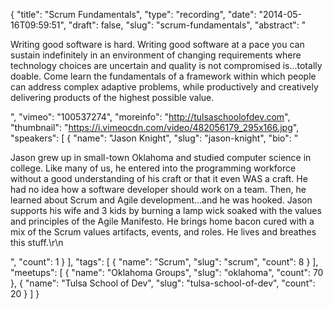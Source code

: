 {
  "title": "Scrum Fundamentals",
  "type": "recording",
  "date": "2014-05-16T09:59:51",
  "draft": false,
  "slug": "scrum-fundamentals",
  "abstract": "<p>Writing good software is hard. Writing good software at a pace you can sustain indefinitely in an environment of changing requirements where technology choices are uncertain and quality is not compromised is...totally doable. Come learn the fundamentals of a framework within which people can address complex adaptive problems, while productively and creatively delivering products of the highest possible value.</p>",
  "vimeo": "100537274",
  "moreinfo": "http://tulsaschoolofdev.com",
  "thumbnail": "https://i.vimeocdn.com/video/482056179_295x166.jpg",
  "speakers": [
    {
      "name": "Jason Knight",
      "slug": "jason-knight",
      "bio": "<p>Jason grew up in small-town Oklahoma and studied computer science in college. Like many of us, he entered into the programming workforce without a good understanding of his craft or that it even WAS a craft. He had no idea how a software developer should work on a team. Then, he learned about Scrum and Agile development…and he was hooked. Jason supports his wife and 3 kids by burning a lamp wick soaked with the values and principles of the Agile Manifesto. He brings home bacon cured with a mix of the Scrum values artifacts, events, and roles. He lives and breathes this stuff.\r\n</p>",
      "count": 1
    }
  ],
  "tags": [
    {
      "name": "Scrum",
      "slug": "scrum",
      "count": 8
    }
  ],
  "meetups": [
    {
      "name": "Oklahoma Groups",
      "slug": "oklahoma",
      "count": 70
    },
    {
      "name": "Tulsa School of Dev",
      "slug": "tulsa-school-of-dev",
      "count": 20
    }
  ]
}